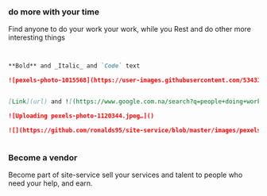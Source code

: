 

### do more with your time

Find anyone to do your work your work, while you Rest and do other more interesting things


```markdown


**Bold** and _Italic_ and `Code` text

![pexels-photo-1015568](https://user-images.githubusercontent.com/53431650/62964005-6a0d9d80-be02-11e9-8301-098211248aea.jpeg)


[Link](url) and ![(https://www.google.com.na/search?q=people+doing+work+for+people&rlz=1C1GCEU_enNA862&tbm=isch&source=iu&ictx=1&fir=X5Ni6wwpKlYaBM%253A%252CQXmQJJc4JvNhlM%252C_&vet=1&usg=AI4_-kRgiKuMZtIm7SJCq5QMEdOOGU29MA&sa=X&ved=2ahUKEwiEnPG2kYDkAhVYUxUIHQN_BzkQ9QEwCnoECAUQCQ#imgrc=X5Ni6wwpKlYaBM:)]

![Uploading pexels-photo-1120344.jpeg…]()

![](https://github.com/ronalds95/site-service/blob/master/images/pexels-photo-1015568.jpeg)



```

### Become a vendor

Become part of site-service sell your services and talent to people who need your help, and earn.
